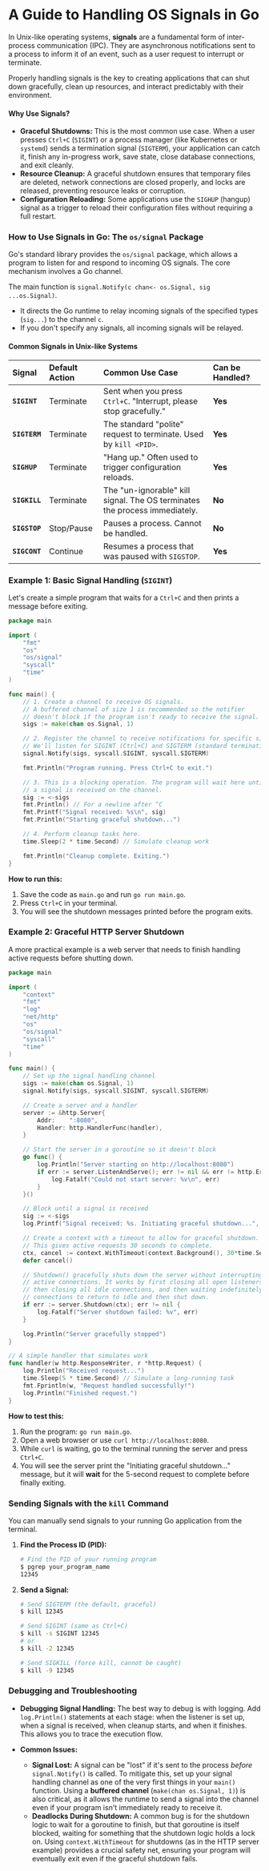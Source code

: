 # A Guide to Handling OS Signals in Go

In Unix-like operating systems, **signals** are a fundamental form of inter-process communication (IPC). They are asynchronous notifications sent to a process to inform it of an event, such as a user request to interrupt or terminate.

Properly handling signals is the key to creating applications that can shut down gracefully, clean up resources, and interact predictably with their environment.

#### Why Use Signals?

- **Graceful Shutdowns:** This is the most common use case. When a user presses `Ctrl+C` (`SIGINT`) or a process manager (like Kubernetes or `systemd`) sends a termination signal (`SIGTERM`), your application can catch it, finish any in-progress work, save state, close database connections, and exit cleanly.
- **Resource Cleanup:** A graceful shutdown ensures that temporary files are deleted, network connections are closed properly, and locks are released, preventing resource leaks or corruption.
- **Configuration Reloading:** Some applications use the `SIGHUP` (hangup) signal as a trigger to reload their configuration files without requiring a full restart.

### How to Use Signals in Go: The `os/signal` Package

Go's standard library provides the `os/signal` package, which allows a program to listen for and respond to incoming OS signals. The core mechanism involves a Go channel.

The main function is `signal.Notify(c chan<- os.Signal, sig ...os.Signal)`.

- It directs the Go runtime to relay incoming signals of the specified types (`sig...`) to the channel `c`.
- If you don't specify any signals, all incoming signals will be relayed.

#### Common Signals in Unix-like Systems

| Signal        | Default Action | Common Use Case                                                            | Can be Handled? |
| :------------ | :------------- | :------------------------------------------------------------------------- | :-------------- |
| **`SIGINT`**  | Terminate      | Sent when you press `Ctrl+C`. "Interrupt, please stop gracefully."         | **Yes**         |
| **`SIGTERM`** | Terminate      | The standard "polite" request to terminate. Used by `kill <PID>`.          | **Yes**         |
| **`SIGHUP`**  | Terminate      | "Hang up." Often used to trigger configuration reloads.                    | **Yes**         |
| **`SIGKILL`** | Terminate      | The "un-ignorable" kill signal. The OS terminates the process immediately. | **No**          |
| **`SIGSTOP`** | Stop/Pause     | Pauses a process. Cannot be handled.                                       | **No**          |
| **`SIGCONT`** | Continue       | Resumes a process that was paused with `SIGSTOP`.                          | **Yes**         |

### Example 1: Basic Signal Handling (`SIGINT`)

Let's create a simple program that waits for a `Ctrl+C` and then prints a message before exiting.

```go
package main

import (
	"fmt"
	"os"
	"os/signal"
	"syscall"
	"time"
)

func main() {
	// 1. Create a channel to receive OS signals.
	// A buffered channel of size 1 is recommended so the notifier
	// doesn't block if the program isn't ready to receive the signal.
	sigs := make(chan os.Signal, 1)

	// 2. Register the channel to receive notifications for specific signals.
	// We'll listen for SIGINT (Ctrl+C) and SIGTERM (standard termination).
	signal.Notify(sigs, syscall.SIGINT, syscall.SIGTERM)

	fmt.Println("Program running. Press Ctrl+C to exit.")

	// 3. This is a blocking operation. The program will wait here until
	// a signal is received on the channel.
	sig := <-sigs
	fmt.Println() // For a newline after ^C
	fmt.Printf("Signal received: %s\n", sig)
	fmt.Println("Starting graceful shutdown...")

	// 4. Perform cleanup tasks here.
	time.Sleep(2 * time.Second) // Simulate cleanup work

	fmt.Println("Cleanup complete. Exiting.")
}
```

**How to run this:**

1.  Save the code as `main.go` and run `go run main.go`.
2.  Press `Ctrl+C` in your terminal.
3.  You will see the shutdown messages printed before the program exits.

### Example 2: Graceful HTTP Server Shutdown

A more practical example is a web server that needs to finish handling active requests before shutting down.

```go
package main

import (
	"context"
	"fmt"
	"log"
	"net/http"
	"os"
	"os/signal"
	"syscall"
	"time"
)

func main() {
	// Set up the signal handling channel
	sigs := make(chan os.Signal, 1)
	signal.Notify(sigs, syscall.SIGINT, syscall.SIGTERM)

	// Create a server and a handler
	server := &http.Server{
		Addr:    ":8080",
		Handler: http.HandlerFunc(handler),
	}

	// Start the server in a goroutine so it doesn't block
	go func() {
		log.Println("Server starting on http://localhost:8080")
		if err := server.ListenAndServe(); err != nil && err != http.ErrServerClosed {
			log.Fatalf("Could not start server: %v\n", err)
		}
	}()

	// Block until a signal is received
	sig := <-sigs
	log.Printf("Signal received: %s. Initiating graceful shutdown...", sig)

	// Create a context with a timeout to allow for graceful shutdown.
	// This gives active requests 30 seconds to complete.
	ctx, cancel := context.WithTimeout(context.Background(), 30*time.Second)
	defer cancel()

	// Shutdown() gracefully shuts down the server without interrupting any
	// active connections. It works by first closing all open listeners,
	// then closing all idle connections, and then waiting indefinitely for
	// connections to return to idle and then shut down.
	if err := server.Shutdown(ctx); err != nil {
		log.Fatalf("Server shutdown failed: %v", err)
	}

	log.Println("Server gracefully stopped")
}

// A simple handler that simulates work
func handler(w http.ResponseWriter, r *http.Request) {
	log.Println("Received request...")
	time.Sleep(5 * time.Second) // Simulate a long-running task
	fmt.Fprintln(w, "Request handled successfully!")
	log.Println("Finished request.")
}
```

**How to test this:**

1.  Run the program: `go run main.go`.
2.  Open a web browser or use `curl http://localhost:8080`.
3.  While `curl` is waiting, go to the terminal running the server and press `Ctrl+C`.
4.  You will see the server print the "Initiating graceful shutdown..." message, but it will **wait** for the 5-second request to complete before finally exiting.

### Sending Signals with the `kill` Command

You can manually send signals to your running Go application from the terminal.

1.  **Find the Process ID (PID):**

    ```bash
    # Find the PID of your running program
    $ pgrep your_program_name
    12345
    ```

2.  **Send a Signal:**

    ```bash
    # Send SIGTERM (the default, graceful)
    $ kill 12345

    # Send SIGINT (same as Ctrl+C)
    $ kill -s SIGINT 12345
    # or
    $ kill -2 12345

    # Send SIGKILL (force kill, cannot be caught)
    $ kill -9 12345
    ```

### Debugging and Troubleshooting

- **Debugging Signal Handling:** The best way to debug is with logging. Add `log.Println()` statements at each stage: when the listener is set up, when a signal is received, when cleanup starts, and when it finishes. This allows you to trace the execution flow.

- **Common Issues:**
  - **Signal Lost:** A signal can be "lost" if it's sent to the process _before_ `signal.Notify()` is called. To mitigate this, set up your signal handling channel as one of the very first things in your `main()` function. Using a **buffered channel** (`make(chan os.Signal, 1)`) is also critical, as it allows the runtime to send a signal into the channel even if your program isn't immediately ready to receive it.
  - **Deadlocks During Shutdown:** A common bug is for the shutdown logic to wait for a goroutine to finish, but that goroutine is itself blocked, waiting for something that the shutdown logic holds a lock on. Using `context.WithTimeout` for shutdowns (as in the HTTP server example) provides a crucial safety net, ensuring your program will eventually exit even if the graceful shutdown fails.
